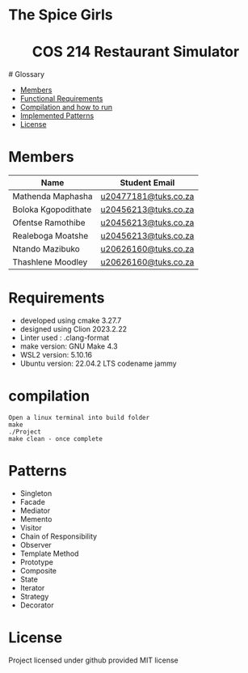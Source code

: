 # The Spice Girls
<h1 align="center"> COS 214 Restaurant Simulator </h1>
# Glossary

- [Members](#Members)
- [Functional Requirements](#Requirements)
- [Compilation and how to run](#compilation)
- [Implemented Patterns](#Patterns)
- [License](#License)

# Members

| Name | Student Email |
| ----------- | ----------- |
| Mathenda Maphasha | u20477181@tuks.co.za |
| Boloka Kgopodithate | u20456213@tuks.co.za |
| Ofentse Ramothibe | u20456213@tuks.co.za |
| Realeboga Moatshe | u20456213@tuks.co.za |
| Ntando Mazibuko | u20626160@tuks.co.za |
| Thashlene Moodley | u20626160@tuks.co.za |

# Requirements

- developed using cmake 3.27.7
- designed using Clion 2023.2.22
- Linter used : .clang-format
- make version: GNU Make 4.3
- WSL2 version: 5.10.16
- Ubuntu version: 22.04.2 LTS codename jammy
# compilation
```
Open a linux terminal into build folder
make
./Project
make clean - once complete
```
# Patterns
- Singleton
- Facade
- Mediator
- Memento
- Visitor
- Chain of Responsibility
- Observer
- Template Method
- Prototype
- Composite
- State
- Iterator
- Strategy
- Decorator




# License
  Project licensed under github provided MIT license
